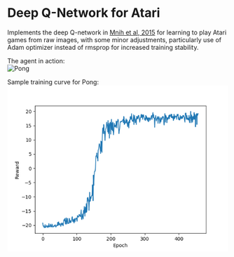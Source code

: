 # Deep Q-Network for Atari

Implements the deep Q-network in [Mnih et al, 2015](https://www.nature.com/articles/nature14236) for learning to play Atari games from raw images, with some minor adjustments, particularly use of Adam optimizer instead of rmsprop for increased training stability.

The agent in action:  
![Pong](pong-sample-anim.gif)

Sample training curve for Pong:  
![Pong](reward-over-time.png)
